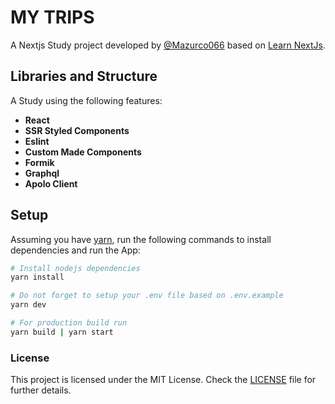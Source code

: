 # MY TRIPS

A Nextjs Study project developed by [@Mazurco066](https://github.com/Mazurco066) based on [Learn NextJs](https://www.udemy.com/course/aprenda-nextjs-na-pratica).

## Libraries and Structure

A Study using the following features:

* **React**
* **SSR Styled Components**
* **Eslint**
* **Custom Made Components**
* **Formik**
* **Graphql**
* **Apolo Client**

## Setup

Assuming you have [yarn](https://yarnpkg.com/), run the following commands to install dependencies and run the App:
```sh
# Install nodejs dependencies
yarn install

# Do not forget to setup your .env file based on .env.example
yarn dev

# For production build run
yarn build | yarn start
```

### License

This project is licensed under the MIT License. Check the [LICENSE](LICENSE) file for further details.